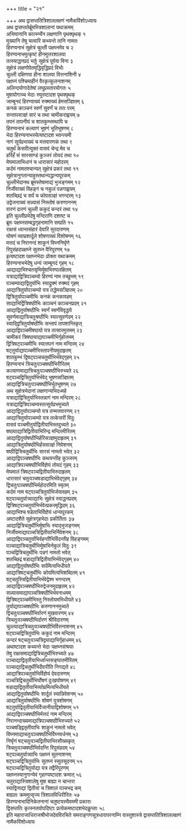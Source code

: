 +++
title = "२१"

+++
अथ द्वासप्ततित्रिशाललक्षणं नामैकविंशोऽध्यायः  
अथ द्वासप्ततेर्ब्रूमस्त्रिशालानां यथाक्रमम्  
अभिघानानि कार्त्स्न्येन लक्षणानि पृथक्पृथक् १  
मुख्यानि तेषु चत्वारि कथ्यन्ते तानि नामतः  
हिरण्यनाभं सुक्षेत्रं चुल्ली पक्षघ्नमेव च २  
हिरण्यनाभमुत्कृष्टं हीनमुत्तरशालया  
तत्स्याद्धनप्रदं भर्तुः सुक्षेत्रं पूर्वया विना ३  
सुक्षेत्रं लक्षणोपेतमृद्धिवृद्धिप्रदं विभोः  
चुल्ली दक्षिणया हीना शालया वित्तनाशिनी ४  
पक्षघ्नं पश्चिमाहीनं वैरकृत्कुलनाशनम्  
अलिन्दयोगादेतेषां लघुप्रस्तारयोगतः ५  
मूषायोगाच्च भेदाः स्युरष्टादश पृथक्पृथक्  
जाम्बूनदं हिरण्याख्यं रुक्माख्यं हेमसञ्ज्ञितम् ६  
कनकं काञ्चनं स्वर्णं सुवर्णं च ततः परम्  
सन्तापसञ्ज्ञं सारं च तथा चामीकराह्वयम् ७  
तपनं तापनीयं च शातकुम्भमथापि च  
हिरण्यनाभं कल्याणं भूषणं भूतिभूषणम् ८  
भेदा हिरण्यनाभस्येत्यष्टादश भवन्त्यमी  
नागं सूर्यप्रभाख्यं च मत्तवारणकं तथा ९  
चतुर्थं केसरीत्युक्तं वासवं चेन्द्र मेव च  
हरिंहँ सं सारसाण्डं कुञ्जरं तोयदं तथा १०  
मेघमालाभिधानं च धारासारं महोदरम्  
कर्दमं नामतश्चान्यत् सुक्षेत्रं प्रकरं तथा ११  
सुक्षेत्रानुगतान्याहुस्तथान्यद्धान्यपूरकम्  
चुल्लीभेदानथ ब्रूमस्तेषामाद्यं भुजङ्गमम् १२  
निर्जीवाख्यं विहङ्गं च नकुलं पन्नगाह्वयम्  
शतच्छिद्रं च सर्पं च कोपसञ्ज्ञं भगन्दरम् १३  
उद्वेजनाख्यं सन्न्यासं निस्तोषं करुणाननम्  
वारणं दारणं चुल्ली ककुदं कन्दरं तथा १४  
इति चुल्लीप्रभेदेषु मन्दिराणि दशाष्ट च  
ब्रूमः पक्षघ्नसम्बद्धगृहनामानि सम्प्रति १५  
राक्षसं ध्वान्तसंहारं देवारि सुरदारुणम्  
घोषणं व्याघ्रशार्दूले शोषणाख्यं विशोषणम् १६  
मत्तदं च निरानन्दं शाकुनं विघ्ननिर्घृणे  
रिपुसंहदपक्षघ्ने सुतघ्न वैरिपूरणम् १७  
इत्यष्टादश पक्षघ्नभेदाः प्रोक्ता यथाक्रमम्  
हिरण्यनाभभेदेषु धन्यं जाम्बूनदं गृहम् १८  
आद्याद्याभिश्चतसृभिर्मूषाभिरुपलक्षितम्  
यत्राद्याद्वित्रिपञ्चम्यो हिरण्यं नाम तच्छुभम् १९  
पञ्चम्याद्याद्वितुर्याभिः स्याद्रुक्मं रुक्मदं गृहम्  
आद्यात्रितुर्यापञ्चम्यो यत्र तद्धेमसञ्ज्ञितम् २०  
द्वित्रितुर्यापञ्चमीभिः कनकं कनकावहम्  
साद्याभिर्द्वित्रिषष्ठीभिः काञ्चनं काञ्चनप्रदम् २१  
आद्याद्वितुर्याषष्ठीभिः स्वर्णं स्वर्णविवृद्धये  
सुवर्णमाद्यात्रिचतुःषष्ठीभिः स्यात्सुवर्णदम् २२  
स्याद्द्वित्रितुर्याषष्ठीभिः सन्तापं तापशान्तिकृत्  
आद्याद्विपञ्चमीषष्ठ्यो यत्र तत्सारमुत्तमम् २३  
चामीकरं त्रिषष्ठ्याद्यापञ्चमीभिर्गृहोत्तमम्  
द्वित्रिषट्पञ्चमीभिः स्यात्तपनं नाम मन्दिरम् २४  
षट्तुर्याद्यापञ्चमीभिस्तापनीयमुदाहृतम्  
शातकुम्भं द्विषट्पञ्चचतुर्थीभिर्भवेद्गृहम् २५  
हिरण्यनाभं त्रिचतुःपञ्चषष्ठीभिरीरितम्  
कल्याणमाद्यात्रिचतुःपञ्चषष्ठीभिरुच्यते २६  
षट्पञ्चद्वित्रितुर्याभिर्भवेद् भूषणसञ्ज्ञितम्  
आद्याद्वित्रिचतुःपञ्चषष्ठीभिर्भूतभूषणम् २७  
अथ सुक्षेत्रभेदानां लक्षणान्यभिदध्महे  
यत्राद्याद्वित्रितुर्याभिस्तन्नागं नाम मन्दिरम् २८  
यत्राद्याद्वित्रिपञ्चम्यस्तत्सूर्यप्रभमुच्यते  
आद्याद्वितुर्यापञ्चम्यो यत्र तन्मत्तवारणम् २९  
आद्यात्रितुर्यापञ्चम्यो यत्र तत्केसरीं विदुः  
वासवं पञ्चमीतुर्याद्वितीयाभिस्तदुच्यते ३०  
षष्ठ्याद्यात्रिद्वितीयाभिरिन्द्र मन्दिरमीरितम्  
आद्याद्वितुर्याषष्ठीभिर्हरिसञ्ज्ञमुदाहृतम् ३१  
आद्यात्रितुर्याषष्ठीभिर्हंससञ्ज्ञं निवेशनम्  
षष्ठीद्वित्रिचतुर्थीभिः सारसं नामतो भवेत् ३२  
आद्याद्विपञ्चषष्ठीभिः कथयन्तीह कुञ्जरम्  
आद्यात्रिपञ्चषष्ठीभिर्विज्ञेयं तोयदं गृहम् ३३  
मेघमालं त्रिषट्पञ्चद्वितीयाभिरुदाहृतम्  
धारासारं चतुःपञ्चषडाद्याभिर्भवेद्गृहम् ३४  
द्विचतुःपञ्चषष्ठीभिर्महोदरमिति स्मृतम्  
कर्दमं नाम षट्पञ्चत्रितुर्याभिर्जयावहम् ३५  
षट्पञ्चतुर्यात्र्याद्याभिः सुक्षेत्रं स्याद्धनप्रदम्  
द्वित्रिषट्पञ्चतुर्याभिर्भवेत्प्रकरमृद्धिदम् ३६  
आद्याभिश्च षडेताभिर्विज्ञेयं धान्यपूरकम्  
अष्टादशैते सुक्षेत्रगृहभेदाः प्रकीर्तिताः ३७  
आद्याद्वित्रिचतुर्थीभिर्मूषाभिः स्याद्भुजङ्गमम्  
निर्जीवमाद्यापञ्चत्रिद्वितीयाभिर्निवेशनम् ३८  
आद्याद्विपञ्चतुर्याभिर्वहन्तीभिर्विदन्तीह विहङ्गमम्  
पञ्चाद्यात्रिचतुर्थीभिर्मूषाभिर्नकुलं विदुः ३९  
पञ्चद्वित्रिचतुर्थीभिः पन्नगं नामतो भवेत्  
शतच्छिद्रं षडाद्यात्रिद्वितीयाभिर्भवेद्गृहम् ४०  
आद्याद्वितुर्याषष्ठीभिः सर्पमित्यभिधीयते  
आद्यात्रिषट्चतुर्थीभिः कोपमित्यभिशब्दितम् ४१  
षट्चतुस्त्रिद्वितीयाभिर्भवेद्वेश्म भगन्दरम्  
आद्याद्विपञ्चषष्ठीभिरुद्वेजनमुदाहृतम् ४२  
सन्न्यासमाद्यापञ्चत्रिषष्ठीभिर्भवनाधमम्  
द्वित्रिषट्पञ्चमीभिस्तु निस्तोयमभिधीयते ४३  
तुर्याद्यापञ्चषष्ठीभिः करुणाननमुच्यते  
द्विचतुःपञ्चषष्ठीभिर्वारणं मुखवारणम् ४४  
त्रिचतुःपञ्चषष्ठीभिर्दारणं श्रीविदारणम्  
चुल्ल्याद्यात्रिचतुःपञ्चषष्ठीभिर्वित्तनाशनम् ४५  
षट्पञ्चद्वित्रितुर्याभिः ककुदं नाम मन्दिरम्  
कन्दरं षट्चतुःपञ्चत्रिद्व्याद्याभिर्गृहाधमम् ४६  
अथाष्टादश कथ्यन्ते भेदाः पक्षघ्नसंश्रयाः  
तेषु राक्षसमाद्याद्वित्रिचतुर्थीभिरुच्यते ४७  
पञ्चाद्याद्वितृतीयाभिर्ध्वान्तसङ्घातमीरितम्  
पञ्चाद्याद्विचतुर्थीभिर्देवारीति निगद्यते ४८  
आद्यात्रिपञ्चतुर्याभिर्विज्ञेयं देवदारुणम्  
पञ्चत्रिद्विचतुर्थीभिर्घोषणं दुःखघोषणम् ४९  
षडाद्याद्वितृतीयाभिर्व्याघ्रमित्यभिधीयते  
आद्याद्वितुर्याषष्ठीभिः शार्दूलं स्यान्निवेशनम् ५०  
आद्यात्रितुर्याषष्ठीभिः शोषणं पुत्रशोषणम्  
षट्तुर्याद्वितृतीयाभिर्विजानीयाद्विशोषणम् ५१  
आद्याद्विपञ्चषष्ठीभिर्मत्तदं नाम मन्दिरम्  
निरानन्दाख्यमाद्यात्रिपञ्चषष्ठीभिरुच्यते ५२  
पञ्चषड्द्वितृतीयाभिः शाकुनं नामतो भवेत्  
विघ्नमाद्याचतुःपञ्चषष्ठीभिर्विघ्नवर्धनम् ५३  
निर्घृणं षट्चतुःपञ्चद्वितीयाभिरसौख्यकृत्  
त्रिचतुःपञ्चषष्ठीभिर्वदन्ति रिपुसंहदम् ५४  
षट्पञ्चतुर्यात्र्याभिः पक्षघ्नं सुतनाशनम्  
षट्पञ्चद्वित्रितुर्याभिः सुतघ्नं स्सुतसूदनम् ५५  
षट्पञ्चद्वित्रितुर्याद्या यत्र तद्वैरिपूरणम्  
पक्षघ्नस्यानुगान्येवं गृहाण्यष्टादश क्रमात् ५६  
चतुराद्यास्त्रिशालेषु मूषा बाह्या न चान्तरा  
स्याद्विनाद्यां द्वितीयां च त्रिशालं पञ्चभद्र कम्  
बाह्यतः क्रममुत्सृज्य त्रिशालविधिरीरितः ५७  
हिरण्यनाभादिनिकेतनानां चतुष्टयस्यैवममी प्रकाराः  
द्विसप्ततिः कृत्स्नतयोपदिष्टाः प्रत्येकमष्टादशभेदकॢप्ताः ५८  
इति महाराजाधिराजश्रीभोजदेवविरचिते समराङ्गणसूत्रधारापरनाम्नि
वास्तुशास्त्रे द्वासप्ततित्रिशाललक्षणं
नामैकविंशोध्यायः  
   
